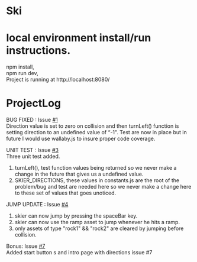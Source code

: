 # Ski

# local environment install/run instructions.
npm install, <br>
npm run dev, <br>
Project is running at http://localhost:8080/

# ProjectLog
BUG FIXED : Issue [#1](https://github.com/WebDevJ/ski/issues/1)<br>
Direction value is set to zero on collision and then turnLeft() function is setting direction to an undefined value  of “-1". Test are now in place but in future I would use wallaby.js to insure proper code coverage.

UNIT TEST : Issue [#3](https://github.com/WebDevJ/ski/issues/3)<br>
Three unit test added.  
1. turnLeft(), test function values being returned so we never make a change in the future that gives us a undefined value.
2. SKIER_DIRECTIONS, these values in constants.js are the root of the problem/bug and test are needed here so we never make a change here to these set of values that goes unoticed.  

JUMP UPDATE : Issue [#4](https://github.com/WebDevJ/ski/issues/4)<br>
 1. skier can now jump by pressing the spaceBar key.
 2. skier can now use the ramp asset to jump whenever he hits a ramp.
 3. only assets of type "rock1" && "rock2" are cleared by jumping before collision.

 Bonus: Issue [#7](https://github.com/WebDevJ/ski/issues/7)<br>
 Added start button s and intro page with directions issue #7


